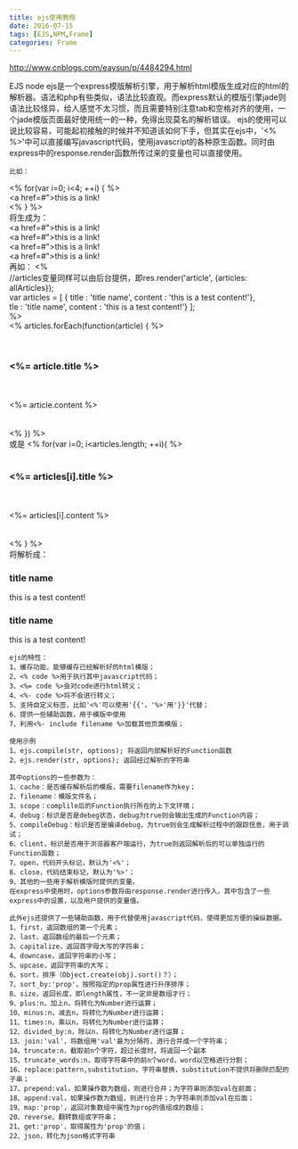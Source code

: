 ```yaml
---
title: ejs使用教程
date: 2016-07-15
tags: [EJS,NPM,Frame]
categories: Frame
---
```


http://www.cnblogs.com/eaysun/p/4484294.html

EJS
    node ejs是一个express模版解析引擎，用于解析html模版生成对应的html的解析器。语法和php有些类似，语法比较直观。而express默认的模版引擎jade则语法比较怪异，给人感觉不太习惯，而且需要特别注意tab和空格对齐的使用，一个jade模版页面最好使用统一的一种，免得出现莫名的解析错误。
    ejs的使用可以说比较容易，可能起初接触的时候并不知道该如何下手，但其实在ejs中，'<% %>'中可以直接编写javascript代码，使用javascript的各种原生函数。同时由express中的response.render函数所传过来的变量也可以直接使用。
 
    比如：  
<% for(var i=0; i<4; ++i) { %>  
      <a href=#">this is a link!</a>  
<% } %>  
    将生成为：  
<a href=#">this is a link!</a>  
<a href=#">this is a link!</a>  
<a href=#">this is a link!</a>  
<a href=#">this is a link!</a>  
    再如：
<%   
    //articles变量同样可以由后台提供，即res.render('article', {articles: allArticles});  
    var articles = [  { title : 'title name', content : 'this is a test content!'},    
tle : 'title name', content : 'this is a test content!'} ];  
%>  
<% articles.forEach(function(article) { %>  
        <div class="panel">  
            <h3><%= article.title %></h3>  
            <div class="panel-body">  
                <%= article.content %>  
            </div>  
        </div>  
<% }) %>  
    或是
<% for(var i=0; i<articles.length; ++i){ %>  
      <div class="panel">  
          <h3><%= articles[i].title %></h3>  
          <div class="panel-body">  
              <%= articles[i].content %>  
          </div>  
      </div>  
<% } %>  
    将解析成：  
<div class="panel">  
     <h3>title name</h3>  
     <div class="panel-body">  
             this is a test content!  
     </div>  
</div>  
<div class="panel">  
     <h3>title name</h3>  
     <div class="panel-body">  
         this is a test content!  
     </div>  
</div>  
 
    ejs的特性：
    1、缓存功能，能够缓存已经解析好的html模版；
    2、<% code %>用于执行其中javascript代码；
    3、<%= code %>会对code进行html转义；
    4、<%- code %>将不会进行转义；
    5、支持自定义标签，比如'<%'可以使用'{{'，'%>'用'}}'代替；
    6、提供一些辅助函数，用于模版中使用
    7、利用<%- include filename %>加载其他页面模版；
    
    使用示例
    1、ejs.compile(str, options); 将返回内部解析好的Function函数
    2、ejs.render(str, options); 返回经过解析的字符串
 
    其中options的一些参数为：
    1、cache：是否缓存解析后的模版，需要filename作为key；
    2、filename：模版文件名；
    3、scope：complile后的Function执行所在的上下文环境；
    4、debug：标识是否是debeg状态，debug为true则会输出生成的Function内容；
    5、compileDebug：标识是否是编译debug，为true则会生成解析过程中的跟踪信息，用于调试；
    6、client，标识是否用于浏览器客户端运行，为true则返回解析后的可以单独运行的Function函数；
    7、open，代码开头标记，默认为'<%'；
    8、close，代码结束标记，默认为'%>'；
    9、其他的一些用于解析模版时提供的变量。
    在express中使用时，options参数将由response.render进行传入，其中包含了一些express中的设置，以及用户提供的变量值。
 
    此外ejs还提供了一些辅助函数，用于代替使用javascript代码，使得更加方便的操纵数据。
    1、first，返回数组的第一个元素；
    2、last，返回数组的最后一个元素；
    3、capitalize，返回首字母大写的字符串；
    4、downcase，返回字符串的小写；
    5、upcase，返回字符串的大写；
    6、sort，排序（Object.create(obj).sort()？）；
    7、sort_by:'prop'，按照指定的prop属性进行升序排序；
    8、size，返回长度，即length属性，不一定非是数组才行；
    9、plus:n，加上n，将转化为Number进行运算；
    10、minus:n，减去n，将转化为Number进行运算；
    11、times:n，乘以n，将转化为Number进行运算；
    12、divided_by:n，除以n，将转化为Number进行运算；
    13、join:'val'，将数组用'val'最为分隔符，进行合并成一个字符串；
    14、truncate:n，截取前n个字符，超过长度时，将返回一个副本
    15、truncate_words:n，取得字符串中的前n个word，word以空格进行分割；
    16、replace:pattern,substitution，字符串替换，substitution不提供将删除匹配的子串；
    17、prepend:val，如果操作数为数组，则进行合并；为字符串则添加val在前面；
    18、append:val，如果操作数为数组，则进行合并；为字符串则添加val在后面；
    19、map:'prop'，返回对象数组中属性为prop的值组成的数组；
    20、reverse，翻转数组或字符串；
    21、get:'prop'，取得属性为'prop'的值；
    22、json，转化为json格式字符串